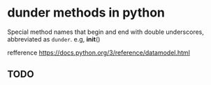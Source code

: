# dunder methods in python

Special method names that begin and end with double underscores, abbreviated as `dunder`. e.g, __init__()

refference https://docs.python.org/3/reference/datamodel.html

## TODO
